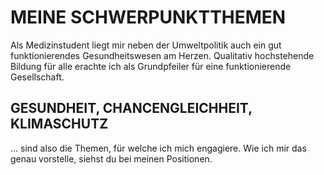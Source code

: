 # MEINE SCHWERPUNKTTHEMEN

Als Medizinstudent liegt mir neben der Umweltpolitik auch ein gut funktionierendes Gesundheitswesen am Herzen. Qualitativ hochstehende Bildung für alle erachte ich als Grundpfeiler für eine funktionierende Gesellschaft.

## GESUNDHEIT, CHANCENGLEICHHEIT, KLIMASCHUTZ
... sind also die Themen, für welche ich mich engagiere. Wie ich mir das genau vorstelle, siehst du bei meinen Positionen.
